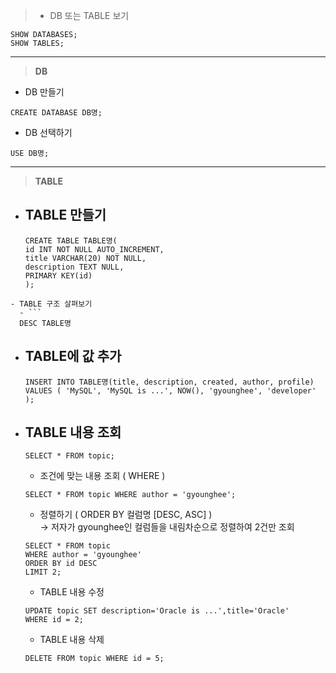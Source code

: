 > - DB 또는 TABLE 보기
```
SHOW DATABASES;
SHOW TABLES;
```

----------------------------------------------------------------------------------------

> **DB**
  - DB 만들기  
  ```
  CREATE DATABASE DB명;
  ```
  - DB 선택하기  
  ```
  USE DB명;
  ```

----------------------------------------------------------------------------------------

> **TABLE**
- TABLE 만들기  
  - 
  ```
  CREATE TABLE TABLE명(
  id INT NOT NULL AUTO_INCREMENT,
  title VARCHAR(20) NOT NULL,
  description TEXT NULL,
  PRIMARY KEY(id)
  );
```
- TABLE 구조 살펴보기
  - ```
  DESC TABLE명
  ```
- TABLE에 값 추가
  - 
  ```
  INSERT INTO TABLE명(title, description, created, author, profile) VALUES ( 'MySQL', 'MySQL is ...', NOW(), 'gyounghee', 'developer' ); 
  ```
- TABLE 내용 조회
  - 
  ```
  SELECT * FROM topic;
  ```
  - 조건에 맞는 내용 조회 ( WHERE )  
  ```
  SELECT * FROM topic WHERE author = 'gyounghee';
  ```
  - 정렬하기 ( ORDER BY 컬럼명 [DESC, ASC] )   
  → 저자가 gyounghee인 컬럼들을 내림차순으로 정렬하여 2건만 조회
  ```
  SELECT * FROM topic 
  WHERE author = 'gyounghee' 
  ORDER BY id DESC
  LIMIT 2;
  ````
  - TABLE 내용 수정 
  ```
  UPDATE topic SET description='Oracle is ...',title='Oracle' 
  WHERE id = 2;
  ```
  - TABLE 내용 삭제
  ```
  DELETE FROM topic WHERE id = 5;
  ```